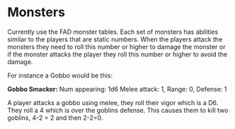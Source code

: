 # Monsters

Currently use the FAD monster tables. Each set of monsters has abilities similar to the players that are static numbers. When the players attack the monsters they need to roll this number or higher to damage the monster or if the monster attacks the player they roll this number or higher to avoid the damage.

For instance a Gobbo would be this:

**Gobbo Smacker:**
Num appearing: 1d6
Melee attack: 1, Range: 0, Defense: 1


A player attacks a gobbo using melee, they roll their vigor which is a D6. They roll a 4 which is over the goblins defense. This causes them to kill two goblins, 4-2 = 2 and then 2-2=0. 